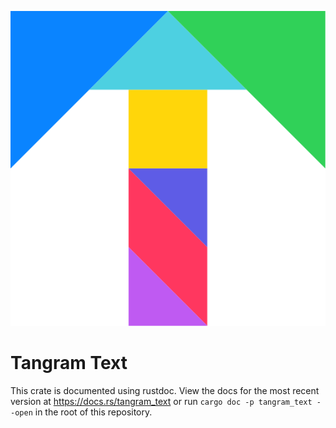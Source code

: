 <p align="center">
	<img src="text.svg" title="Text">
</p>

# Tangram Text

This crate is documented using rustdoc. View the docs for the most recent version at https://docs.rs/tangram_text or run `cargo doc -p tangram_text --open` in the root of this repository.
